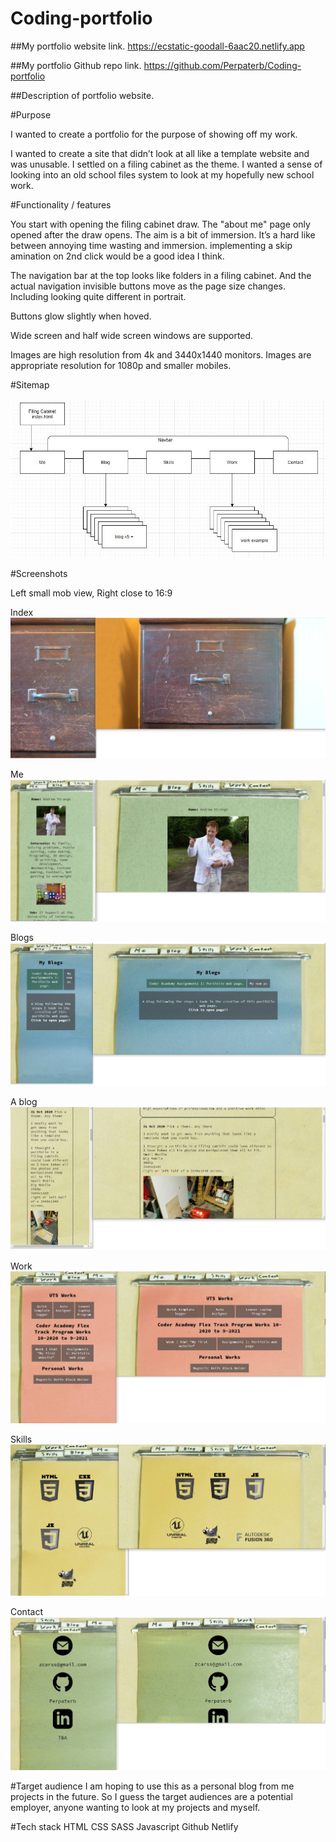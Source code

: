 # Coding-portfolio

##My portfolio website link. https://ecstatic-goodall-6aac20.netlify.app

##My portfolio Github repo link. https://github.com/Perpaterb/Coding-portfolio

##Description of portfolio website.

#Purpose

I wanted to create a portfolio for the purpose of showing off my work.

I wanted to create a site that didn’t look at all like a template website and was unusable.
I settled on a filing cabinet as the theme. I wanted a sense of looking into an old school files system to look at my hopefully new school work.

#Functionality / features

You start with opening the filing cabinet draw. The "about me" page only opened after the draw opens.
The aim is a bit of immersion. It’s a hard like between annoying time wasting and immersion. implementing a skip amination on 2nd click would be a good idea I think.

The navigation bar at the top looks like folders in a filing cabinet. And the actual navigation invisible buttons move as the page size changes. Including looking quite different in portrait. 

Buttons glow slightly when hoved.

Wide screen and half wide screen windows are supported. 

Images are high resolution from 4k and 3440x1440 monitors. Images are appropriate resolution for 1080p and smaller mobiles.

#Sitemap

![Sitemap](/docs/Sitemap.JPG)

#Screenshots

Left small mob view, Right close to 16:9

Index
![index](/docs/Index.jpg)

Me
![me](/docs/Me.jpg)

Blogs
![blogs](/docs/blogs.jpg)

A blog
![blog](/docs/blog.jpg)

Work
![me](/docs/work.JPG)

Skills
![blogs](/docs/skills.JPG)

Contact
![blog](/docs/contact.JPG)

#Target audience
I am hoping to use this as a personal blog from me projects in the future.
So I guess the target audiences are a potential employer, anyone wanting to look at my projects and myself.


#Tech stack
	HTML
	CSS
	SASS
	Javascript
	Github
	Netlify


